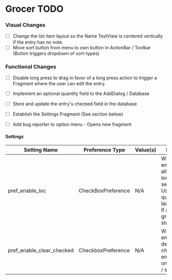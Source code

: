 # Grocer TODO
  
### Visual Changes
- [ ] Change the list item layout so the Name TextView is centered vertically if the entry has no note.
- [ ] Move sort button from menu to own button in ActionBar / Toolbar (Button triggers dropdown of sort-types)

### Functional Changes
- [ ] Disable long press to drag in favor of a long press action to trigger a Fragment where the user can edit the entry.
- [ ] Implement an optional quantity field to the AddDialog / Database
- [ ] Store and update the entry's checked field in the database
- [ ] Establish the Settings Fragment (See section below)
- [ ] Add bug reporter to option menu - Opens new fragment


#### Settings

| Setting Name | Preference Type | Value(s) | Desc. |
| ------------ | --------------- | -------- | ----- |
| pref_enable_loc | CheckBoxPreference | N/A | When enabled, allows location services. Used for quick launching if at grocery store. |
| pref_enable_clear_checked | CheckboxPreference | N/A | When enabled, deletes checked entries on reload / sort. |
